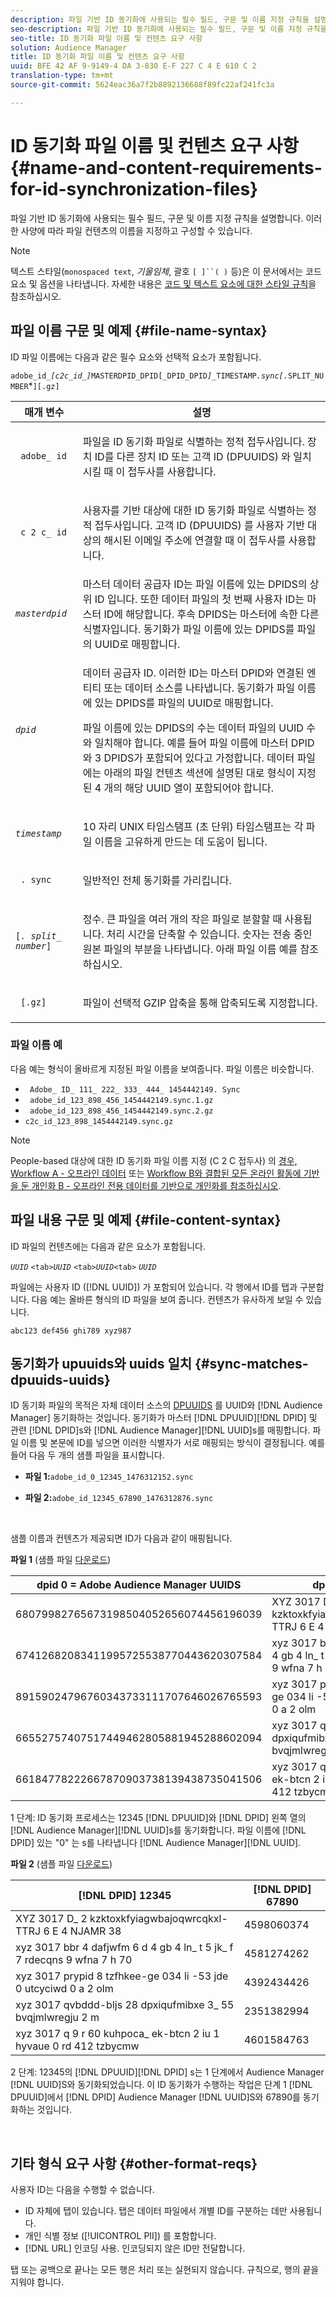 ```yaml
---
description: 파일 기반 ID 동기화에 사용되는 필수 필드, 구문 및 이름 지정 규칙을 설명합니다. 이러한 사양에 따라 파일 컨텐츠의 이름을 지정하고 구성할 수 있습니다.
seo-description: 파일 기반 ID 동기화에 사용되는 필수 필드, 구문 및 이름 지정 규칙을 설명합니다. 이러한 사양에 따라 파일 컨텐츠의 이름을 지정하고 구성할 수 있습니다.
seo-title: ID 동기화 파일 이름 및 컨텐츠 요구 사항
solution: Audience Manager
title: ID 동기화 파일 이름 및 컨텐츠 요구 사항
uuid: BFE 42 AF 9-9149-4 DA 3-830 E-F 227 C 4 E 610 C 2
translation-type: tm+mt
source-git-commit: 5624eac36a7f2b8892136688f89fc22af241fc3a

---
```



# ID 동기화 파일 이름 및 컨텐츠 요구 사항 {#name-and-content-requirements-for-id-synchronization-files}

파일 기반 ID 동기화에 사용되는 필수 필드, 구문 및 이름 지정 규칙을 설명합니다. 이러한 사양에 따라 파일 컨텐츠의 이름을 지정하고 구성할 수 있습니다.

>[!NOTE]
>
>텍스트 스타일(`monospaced text`, *기울임체*, 괄호 `[ ]``( )` 등)은 이 문서에서는 코드 요소 및 옵션을 나타냅니다. 자세한 내용은 [코드 및 텍스트 요소에 대한 스타일 규칙](../../../reference/code-style-elements.md)을 참조하십시오.

## 파일 이름 구문 및 예제 {#file-name-syntax}

<!-- c_file_based_id_sync.xml -->

ID 파일 이름에는 다음과 같은 필수 요소와 선택적 요소가 포함됩니다.

`adobe_id_`*`[c2c_id_]`*`MASTERDPID_DPID[_DPID_DPID`*`]_`*`TIMESTAMP`*`.sync[.`*`SPLIT_NUMBER`*`][.gz]`

<table id="table_727A465D7C38419CA0750EF32DEDA2FD"> 
 <thead> 
  <tr> 
   <th colname="col1" class="entry"> 매개 변수 </th> 
   <th colname="col2" class="entry"> 설명 </th> 
  </tr> 
 </thead>
 <tbody> 
  <tr> 
   <td colname="col1"> <p> <code> adobe_ id</code> </p> </td> 
   <td colname="col2"> <p>파일을 ID 동기화 파일로 식별하는 정적 접두사입니다. 장치 ID를 다른 장치 ID 또는 고객 ID (DPUUIDS) 와 일치시킬 때 이 접두사를 사용합니다.  </p> </td> 
  </tr> 
  <tr> 
   <td colname="col1"> <p> <code> c 2 c_ id</code> </p> </td> 
   <td colname="col2"> <p>사용자를 기반 대상에 대한 ID 동기화 파일로 식별하는 정적 접두사입니다. 고객 ID (DPUUIDS) 를 사용자 기반 대상의 해시된 이메일 주소에 연결할 때 이 접두사를 사용합니다.  </p> </td> 
  </tr> 
  <tr> 
   <td colname="col1"><code><i>masterdpid</i></code> </td> 
   <td colname="col2"> 마스터 데이터 공급자 ID는 파일 이름에 있는 DPIDS의 상위 ID 입니다. 또한 데이터 파일의 첫 번째 사용자 ID는 마스터 ID에 해당합니다. 후속 DPIDS는 마스터에 속한 다른 식별자입니다. 동기화가 파일 이름에 있는 DPIDS를 파일의 UUID로 매핑합니다. </td> 
  </tr> 
  <tr> 
   <td colname="col1"> <p> <code><i>dpid</i></code> </p> </td> 
   <td colname="col2"> <p>데이터 공급자 ID. 이러한 ID는 마스터 DPID와 연결된 엔티티 또는 데이터 소스를 나타냅니다. 동기화가 파일 이름에 있는 DPIDS를 파일의 UUID로 매핑합니다. </p> <p>파일 이름에 있는 DPIDS의 수는 데이터 파일의 UUID 수와 일치해야 합니다. 예를 들어 파일 이름에 마스터 DPID와 3 DPIDS가 포함되어 있다고 가정합니다. 데이터 파일에는 아래의 파일 컨텐츠 섹션에 설명된 대로 형식이 지정된 4 개의 해당 UUID 열이 포함되어야 합니다. </p> </td> 
  </tr> 
  <tr> 
   <td colname="col1"><code><i>timestamp</i></code> </td> 
   <td colname="col2"> <p>10 자리 UNIX 타임스탬프 (초 단위) 타임스탬프는 각 파일 이름을 고유하게 만드는 데 도움이 됩니다. </p> </td> 
  </tr> 
  <tr> 
   <td colname="col1"> <p> <code> . sync</code> </p> </td> 
   <td colname="col2"> <p>일반적인 전체 동기화를 가리킵니다. </p> </td> 
  </tr> 
  <tr> 
   <td colname="col1"> <p> <code>[<i>. split_ number</i>]</code> </p> </td> 
   <td colname="col2"> <p>정수. 큰 파일을 여러 개의 작은 파일로 분할할 때 사용됩니다. 처리 시간을 단축할 수 있습니다. 숫자는 전송 중인 원본 파일의 부분을 나타냅니다. 아래 파일 이름 예를 참조하십시오. </p> </td> 
  </tr> 
  <tr> 
   <td colname="col1"> <p> <code> [.gz]</code> </p> </td> 
   <td colname="col2"> <p>파일이 선택적 GZIP 압축을 통해 압축되도록 지정합니다. </p> </td> 
  </tr> 
 </tbody> 
</table>

### 파일 이름 예

다음 예는 형식이 올바르게 지정된 파일 이름을 보여줍니다. 파일 이름은 비슷합니다.

<ul class="simplelist"> 
 <li> <code> Adobe_ ID_ 111_ 222_ 333_ 444_ 1454442149. Sync</code> </li> 
 <li> <code> adobe_id_123_898_456_1454442149.sync.1.gz</code> </li> 
 <li> <code> adobe_id_123_898_456_1454442149.sync.2.gz</code> </li> 
 <li> <code>c2c_id_123_898_1454442149.sync.gz</code> </li> 
</ul>

>[!NOTE]
> People-based 대상에 대한 ID 동기화 파일 이름 지정 (C 2 C 접두사) 의 [경우, Workflow A - 오프라인 데이터](../../../features/destinations/people-based-destinations-workflow-combined.md) 또는 [Workflow B와 결합된 모든 온라인 활동에 기반을 둔 개인화 B - 오프라인 전용 데이터를 기반으로 개인화를 참조하십시오](../../../features/destinations/people-based-destinations-workflow-offline.md).

## 파일 내용 구문 및 예제 {#file-content-syntax}

ID 파일의 컨텐츠에는 다음과 같은 요소가 포함됩니다.

*`UUID`* `<tab>`*`UUID`* `<tab>`*`UUID`*`<tab>` *`UUID`*

파일에는 사용자 ID ([!DNL UUID]) 가 포함되어 있습니다. 각 행에서 ID를 탭과 구분합니다. 다음 예는 올바른 형식의 ID 파일을 보여 줍니다. 컨텐츠가 유사하게 보일 수 있습니다.

```
abc123 def456 ghi789 xyz987
```

## 동기화가 upuuids와 uuids 일치 {#sync-matches-dpuuids-uuids}

ID 동기화 파일의 목적은 자체 데이터 소스의 [DPUUIDS](../../../reference/ids-in-aam.md) 를 UUID와 [!DNL Audience Manager] 동기화하는 것입니다. 동기화가 마스터 [!DNL DPUUID][!DNL DPID] 및 관련 [!DNL DPID]s와 [!DNL Audience Manager][!DNL UUID]s를 매핑합니다. 파일 이름 및 본문에 ID를 넣으면 이러한 식별자가 서로 매핑되는 방식이 결정됩니다. 예를 들어 다음 두 개의 샘플 파일을 표시합니다.

* **파일 1:**`adobe_id_0_12345_1476312152.sync`

* **파일 2:**`adobe_id_12345_67890_1476312876.sync`

<br/>

샘플 이름과 컨텐츠가 제공되면 ID가 다음과 같이 매핑됩니다.

**파일 1** (샘플 파일 [다운로드](assets/adobe_id_0_12345_1476312152.sync))

| dpid 0 = Adobe Audience Manager UUIDS | dpid 12345 |
|---|---|
| 68079982765673198504052656074456196039 | XYZ 3017 D_ 2 kzktoxkfyiagwbajoqwrcqkxl-TTRJ 6 E 4 NJAMR 38 |
| 67412682083411995725538770443620307584 | xyz 3017 bbr 4 dafjwfm 6 d 4 gb 4 ln_ t 5 jk_ f 7 rdecqns 9 wfna 7 h 70 |
| 89159024796760343733111707646026765593 | xyz 3017 prypid 8 tzfhkee-ge 034 li -53 jde 0 utcyciwd 0 a 2 olm |
| 66552757407517449462805881945288602094 | xyz 3017 qvbddd-bljs 28 dpxiqufmibxe 3_ 55 bvqjmlwregju 2 m |
| 66184778222667870903738139438735041506 | xyz 3017 q 9 r 60 kuhpoca_ ek-btcn 2 iu 1 hyvaue 0 rd 412 tzbycmw |

1 단계: ID 동기화 프로세스는 12345 [!DNL DPUUID]와 [!DNL DPID] 왼쪽 열의 [!DNL Audience Manager][!DNL UUID]s를 동기화합니다. 파일 이름에 [!DNL DPID] 있는 "0" 는 s를 나타냅니다 [!DNL Audience Manager][!DNL UUID].<br/>


**파일 2** (샘플 파일 [다운로드](assets/adobe_id_12345_67890_1477846458.sync))

| [!DNL DPID] 12345 | [!DNL DPID] 67890 |
|---|---|
| XYZ 3017 D_ 2 kzktoxkfyiagwbajoqwrcqkxl-TTRJ 6 E 4 NJAMR 38 | 4598060374 |
| xyz 3017 bbr 4 dafjwfm 6 d 4 gb 4 ln_ t 5 jk_ f 7 rdecqns 9 wfna 7 h 70 | 4581274262 |
| xyz 3017 prypid 8 tzfhkee-ge 034 li -53 jde 0 utcyciwd 0 a 2 olm | 4392434426 |
| xyz 3017 qvbddd-bljs 28 dpxiqufmibxe 3_ 55 bvqjmlwregju 2 m | 2351382994 |
| xyz 3017 q 9 r 60 kuhpoca_ ek-btcn 2 iu 1 hyvaue 0 rd 412 tzbycmw | 4601584763 |

2 단계: 12345의 [!DNL DPUUID][!DNL DPID] s는 1 단계에서 Audience Manager [!DNL UUID]S와 동기화되었습니다. 이 ID 동기화가 수행하는 작업은 단계 1 [!DNL DPUUID]에서 [!DNL DPID] Audience Manager [!DNL UUID]S와 67890를 동기화하는 것입니다.

<br/>

## 기타 형식 요구 사항 {#other-format-reqs}

사용자 ID는 다음을 수행할 수 없습니다.

* ID 자체에 탭이 있습니다. 탭은 데이터 파일에서 개별 ID를 구분하는 데만 사용됩니다.
* 개인 식별 정보 ([!UICONTROL PII]) 를 포함합니다.
* [!DNL URL] 인코딩 사용. 인코딩되지 않은 ID만 전달합니다.

탭 또는 공백으로 끝나는 모든 행은 처리 또는 실현되지 않습니다. 규칙으로, 행의 끝을 지워야 합니다.
